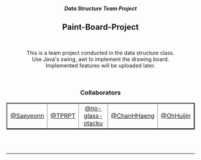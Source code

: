 <div align="center">

##### Data Structure Team Project
## Paint-Board-Project

<br>

This is a team project conducted in the data structure class. 
<br>
Use Java's swing, awt to implement the drawing board. 
<br>
Implemented features will be uploaded later.

<br>

### **Collaborators**

<table border="2">
    <tr align="center">
        <td><a href="https://github.com/saeyeonn">@Saeyeonn</td>
        <td><a href="https://github.com/TPRPT">@TPRPT</td>
        <td><a href="https://github.com/no-glass-otacku">@no-glass-otacku</td>
        <td><a href="https://github.com/ChanHHaeng">@ChanHHaeng</td>
        <td><a href="https://github.com/OhHuijin">@OhHuijin</td>  
    </tr>
</table>

</div>

<br>
<br>

***
